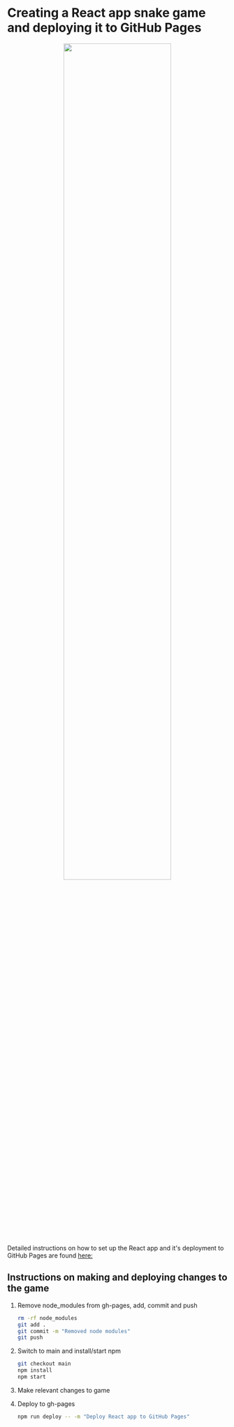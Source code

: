 # Creating a React app snake game and deploying it to GitHub Pages

<div align="center">
  <img src="https://github.com/sohaamir/neon_snake/blob/gh-pages/game.gif" width="70%">
</div>
<be>

Detailed instructions on how to set up the React app and it's deployment to GitHub Pages are found [here:](https://github.com/gitname/react-gh-pages)


## Instructions on making and deploying changes to the game 

1. Remove node_modules from gh-pages, add, commit and push 

   ```bash
   rm -rf node_modules
   git add . 
   git commit -m "Removed node modules"
   git push
   ```

2. Switch to main and install/start npm

   ```bash
   git checkout main
   npm install
   npm start
   ```

3. Make relevant changes to game 

4. Deploy to gh-pages

   ```bash
   npm run deploy -- -m "Deploy React app to GitHub Pages"
   ```

